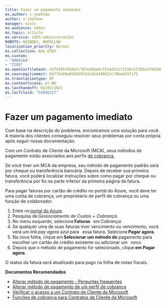 ```yaml
---
title: Fazer um pagamento imediato
ms.author: v-jmathew
author: v-jmathew
manager: scotv
ms.audience: Admin
ms.topic: article
ms.service: o365-administration
ROBOTS: NOINDEX, NOFOLLOW
localization_priority: Normal
ms.collection: Adm_O365
ms.custom:
- "9004164"
- "7285"
ms.openlocfilehash: d3f4f05f858d7cf87e38bb8cfb14d331f3720c2f305a37993db82280e3dc0816
ms.sourcegitcommit: b5f7da89a650d2915dc652449623c78be6247175
ms.translationtype: MT
ms.contentlocale: pt-BR
ms.lasthandoff: 08/05/2021
ms.locfileid: "53945217"
---
```

# <a name="make-an-immediate-payment"></a>Fazer um pagamento imediato

Com base na descrição do problema, encontramos uma solução para você. A maioria dos clientes conseguiu resolver seus problemas por conta própria após seguir nossa documentação.

Com um Contrato de Cliente da Microsoft (MCA), seus métodos de pagamento estão associados aos perfis [de cobrança.](https://docs.microsoft.com/azure/billing/billing-how-to-change-credit-card?WT.mc_id=Portal-Microsoft_Azure_Support#change-payment-method-for-a-billing-profile)

Se você tiver um MCA da empresa, seu método de pagamento padrão será por cheque ou transferência bancária. Depois de receber sua primeira fatura, você poderá localizar instruções sobre como pagar por cheque ou transferência por fio na parte inferior da primeira página da fatura.

Para pagar faturas por cartão de crédito no portal do Azure, você deve ter uma conta de cobrança, um proprietário de perfil de cobrança ou uma função de colaborador.

1. Entre no [portal do Azure](https://portal.azure.com/).
2. Pesquisa de *Gerenciamento de Custos + Cobrança*.
3. No menu esquerdo, selecione **Faturas**   em *Cobrança*.
4. Se qualquer uma de suas faturas tiver vencimento ou vencimento, você verá um link *pay agora* azul para   essa fatura. Selecione **Pagar agora**.
5. Na nova folha, clique em **Selecionar um método de** pagamento para escolher um cartão de crédito existente ou adicionar um   novo.
6. Depois que o método de pagamento for selecionado, clique **em Pagar agora**.

O status da fatura será atualizado para pago na folha de notas fiscais.

**Documentos Recomendados**

- [Alterar método de pagamento - Perguntas frequentes](https://docs.microsoft.com/azure/billing/billing-how-to-change-credit-card?WT.mc_id=Portal-Microsoft_Azure_Support#frequently-asked-questions)
- [Alterar método de pagamento de um perfil de cobrança](https://docs.microsoft.com/azure/cost-management-billing/manage/change-credit-card?WT.mc_id=Portal-Microsoft_Azure_Support#manage-credit-cards-for-a-microsoft-customer-agreement)
- [Verificar o acesso a um Contrato de Cliente da Microsoft](https://docs.microsoft.com/azure/cost-management-billing/manage/change-credit-card?WT.mc_id=Portal-Microsoft_Azure_Support%22%20%5Cl%20%22manage-credit-cards-for-a-microsoft-customer-agreement%22%20%5Ct%20%22_blank#check-the-type-of-your-account)
- [Funções de cobrança para Contratos de Cliente da Microsoft](https://docs.microsoft.com/azure/cost-management-billing/manage/understand-mca-roles)
